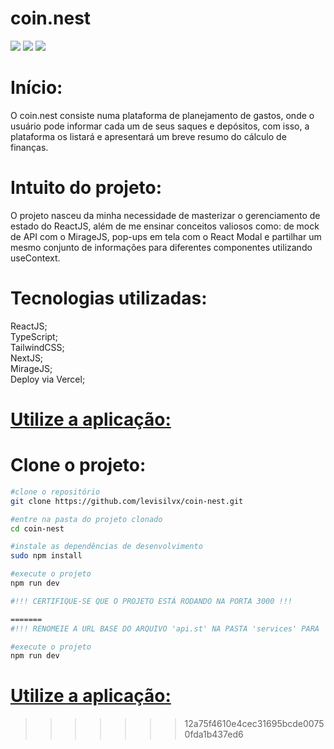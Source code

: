 <h1>
    coin.nest
</h1>

<img src="https://ik.imagekit.io/blhmmigq8/Captura%20de%20tela%20de%202024-04-01%2014-48-28.png?updatedAt=1711994067130">
<img src="https://ik.imagekit.io/blhmmigq8/Captura%20de%20tela%20de%202024-04-01%2014-49-18.png?updatedAt=1711994065973">
<img src="https://ik.imagekit.io/blhmmigq8/Captura%20de%20tela%20de%202024-04-01%2014-50-11.png?updatedAt=1711994067412">

<h1>
    Início:
</h1>
<p>
    O coin.nest consiste numa plataforma de planejamento de gastos, onde o usuário pode informar cada um de seus saques e depósitos, com isso, a plataforma os listará e apresentará um breve resumo do cálculo de finanças.
</p>

<h1>
    Intuito do projeto:
</h1>

<p>
    O projeto nasceu da minha necessidade de masterizar o gerenciamento de estado do ReactJS, além de me ensinar conceitos valiosos como: de mock de API com o MirageJS, pop-ups em tela com o React Modal e partilhar um mesmo conjunto de informações para diferentes componentes utilizando useContext.
</p>

<h1>
    Tecnologias utilizadas:
</h1>
<p>
    ReactJS; <br/>
    TypeScript;<br/>
    TailwindCSS;<br/>
    NextJS;<br/>
    MirageJS;<br/>
    Deploy via Vercel;<br/>
</p>

<h1>
    <a href="https://coin-nest.vercel.app/">Utilize a aplicação:</a>
</h1>
<h1>
    Clone o projeto:
</h1>

```bash
#clone o repositório
git clone https://github.com/levisilvx/coin-nest.git

#entre na pasta do projeto clonado
cd coin-nest

#instale as dependências de desenvolvimento
sudo npm install

#execute o projeto
npm run dev

#!!! CERTIFIQUE-SE QUE O PROJETO ESTÁ RODANDO NA PORTA 3000 !!!

=======
#!!! RENOMEIE A URL BASE DO ARQUIVO 'api.st' NA PASTA 'services' PARA 'localhost:3000' !!!

#execute o projeto
npm run dev
```

<h1>
    <a href="https://coin-nest.vercel.app">
        Utilize a aplicação:
    </a>
</h1>


>>>>>>> 12a75f4610e4cec31695bcde00750fda1b437ed6
